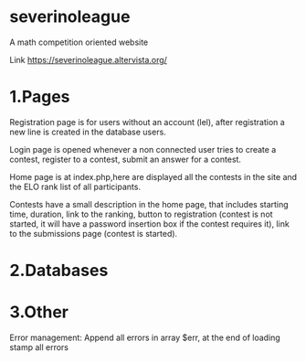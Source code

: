 # severinoleague
A math competition oriented website

Link https://severinoleague.altervista.org/

# 1.Pages 

Registration page is for users without an account (lel), after registration a new line is created in the database users.


Login page is opened whenever a non connected user tries to create a contest, register to a contest, submit an answer for a contest.


Home page is at index.php,here are displayed all the contests in the site and the ELO rank list of all participants.

Contests have a small description in the home page, that includes starting time, duration, link to the ranking, button to registration (contest is not started, it will have a password insertion box if the contest requires it), link to the submissions page (contest is started).

# 2.Databases

# 3.Other

Error management: Append all errors in array $err, at the end of loading stamp all errors

